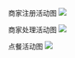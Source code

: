 商家注册活动图
![](UseCases/UseCasesIMG/注册活动图.png)

商家处理活动图
![](UseCases/UseCasesIMG/商家处理活动图.png)

点餐活动图
![](UseCases/UseCasesIMG/点餐活动图.png)

